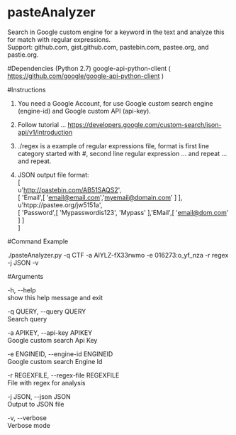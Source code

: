 # pasteAnalyzer
Search in Google custom engine for a keyword in the text and analyze this for match with regular expressions.   
Support: github.com, gist.github.com, pastebin.com, pastee.org, and pastie.org.

#Dependencies (Python 2.7)
google-api-python-client ( https://github.com/google/google-api-python-client )

#Instructions
1. You need a Google Account, for use Google custom search engine (engine-id) and Google custom API (api-key).
2. Follow tutorial ... https://developers.google.com/custom-search/json-api/v1/introduction

3. ./regex is a example of regular expressions file, format is first line category started with #, second line regular expression ... and repeat ... and repeat.

4. JSON output file format:   
[   
	  u'http://pastebin.com/AB51SAQS2',   
	  [ 'Email',[ 'email@email.com','myemail@domain.com' ] ],   
	  u'htpp://pastee.org/jw5151a',   
	  [ 'Password',[ 'Mypasswordis123', 'Mypass' ],'EMail',[ 'email@dom.com' ] ]    
]

#Command Example

./pasteAnalyzer.py -q CTF -a AIYLZ-fX33rwmo -e 016273:o_yf_nza -r regex -j JSON -v

#Arguments

 -h, --help     
 					   show this help message and exit		
 
 -q QUERY, --query QUERY		
                       Search query

 -a APIKEY, --api-key APIKEY		
                       Google custom search Api Key

 -e ENGINEID, --engine-id ENGINEID		
                       Google custom search Engine Id

 -r REGEXFILE, --regex-file REGEXFILE		
                       File with regex for analysis

 -j JSON, --json JSON  
 					   Output to JSON file		
 
 -v, --verbose         
 					   Verbose mode

 





